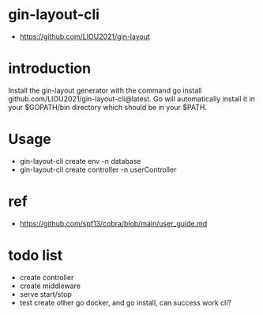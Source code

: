 # gin-layout-cli
- https://github.com/LIOU2021/gin-layout

# introduction
Install the gin-layout generator with the command go install github.com/LIOU2021/gin-layout-cli@latest. Go will automatically install it in your $GOPATH/bin directory which should be in your $PATH.

# Usage
- gin-layout-cli create env -n database
- gin-layout-cli create controller -n userController
# ref
- https://github.com/spf13/cobra/blob/main/user_guide.md

# todo list
- create controller
- create middleware
- serve start/stop
- test create other go docker, and go install, can success work cli?